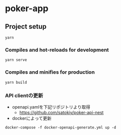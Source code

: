# poker-app

## Project setup
```
yarn
```

### Compiles and hot-reloads for development
```
yarn serve
```

### Compiles and minifies for production
```
yarn build
```

### API clientの更新
- openapi.yamlを下記リポジトリより取得
  - https://github.com/satokiy/poker-api-nest
- dockerによって更新
```
docker-compose -f docker-openapi-generate.yml up -d
```

